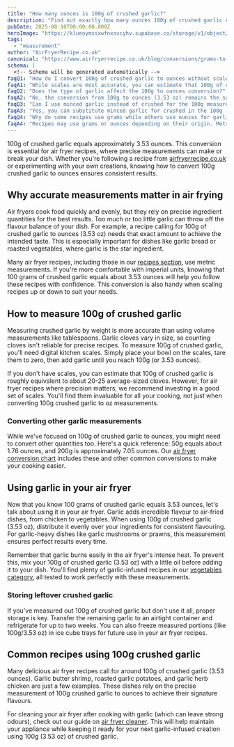 ```yaml
---
title: "How many ounces is 100g of crushed garlic?"
description: "Find out exactly how many ounces 100g of crushed garlic equals for perfect air fryer recipes. Get the conversion and cooking tips now."
pubDate: 2025-08-10T00:00:00.000Z
heroImage: "https://klueoymssxwfnxsvcyhv.supabase.co/storage/v1/object/public/Shmucket/how-many-ounces-is-100g-crushed-garlic.webp"
tags:
  - "measurement"
author: "AirFryerRecipe.co.uk"
canonical: "https://www.airfryerrecipe.co.uk/blog/conversions/grams-to-ounces/how-many-ounces-is-100g-crushed-garlic"
schema: |
  <!-- Schema will be generated automatically -->
faqQ1: "How do I convert 100g of crushed garlic to ounces without scales?"
faqA1: "While scales are most accurate, you can estimate that 100g of crushed garlic equals about 3.53 ounces or roughly 20-25 average-sized garlic cloves. For air fryer recipes where precision matters, we recommend using digital scales for the best results."
faqQ2: "Does the type of garlic affect the 100g to ounces conversion?"
faqA2: "No, the conversion from 100g to ounces (3.53 oz) remains the same regardless of garlic variety. However, different garlic types may have slightly different moisture content, which could affect volume measurements but not the weight conversion."
faqQ3: "Can I use minced garlic instead of crushed for the 100g measurement?"
faqA3: "Yes, you can substitute minced garlic for crushed in the 100g (3.53 oz) measurement. The texture differs slightly, but the weight conversion remains identical. Just be aware that minced garlic may distribute differently in your air fryer recipes."
faqQ4: "Why do some recipes use grams while others use ounces for garlic?"
faqA4: "Recipes may use grams or ounces depending on their origin. Metric measurements (grams) are standard in the UK and Europe, while ounces are more common in the US. Our conversion helps bridge this gap, especially for air fryer recipes where precision is key."
---
```

<p>100g of crushed garlic equals approximately 3.53 ounces. This conversion is essential for air fryer recipes, where precise measurements can make or break your dish. Whether you're following a recipe from <a href=https://www.airfryerrecipe.co.uk>airfryerrecipe.co.uk</a> or experimenting with your own creations, knowing how to convert 100g crushed garlic to ounces ensures consistent results.</p>

<h2>Why accurate measurements matter in air frying</h2>
<p>Air fryers cook food quickly and evenly, but they rely on precise ingredient quantities for the best results. Too much or too little garlic can throw off the flavour balance of your dish. For example, a recipe calling for 100g of crushed garlic to ounces (3.53 oz) needs that exact amount to achieve the intended taste. This is especially important for dishes like garlic bread or roasted vegetables, where garlic is the star ingredient.</p>
<p>Many air fryer recipes, including those in our <a href=https://www.airfryerrecipe.co.uk/recipes>recipes section</a>, use metric measurements. If you're more comfortable with imperial units, knowing that 100 grams of crushed garlic equals about 3.53 ounces will help you follow these recipes with confidence. This conversion is also handy when scaling recipes up or down to suit your needs.</p>

<h2>How to measure 100g of crushed garlic</h2>
<p>Measuring crushed garlic by weight is more accurate than using volume measurements like tablespoons. Garlic cloves vary in size, so counting cloves isn't reliable for precise recipes. To measure 100g of crushed garlic, you'll need digital kitchen scales. Simply place your bowl on the scales, tare them to zero, then add garlic until you reach 100g (or 3.53 ounces).</p>
<p>If you don't have scales, you can estimate that 100g of crushed garlic is roughly equivalent to about 20-25 average-sized cloves. However, for air fryer recipes where precision matters, we recommend investing in a good set of scales. You'll find them invaluable for all your cooking, not just when converting 100g crushed garlic to oz measurements.</p>

<h3>Converting other garlic measurements</h3>
<p>While we've focused on 100g of crushed garlic to ounces, you might need to convert other quantities too. Here's a quick reference: 50g equals about 1.76 ounces, and 200g is approximately 7.05 ounces. Our <a href=https://www.airfryerrecipe.co.uk/air-fryer-conversion-chart>air fryer conversion chart</a> includes these and other common conversions to make your cooking easier.</p>

<h2>Using garlic in your air fryer</h2>
<p>Now that you know 100 grams of crushed garlic equals 3.53 ounces, let's talk about using it in your air fryer. Garlic adds incredible flavour to air-fried dishes, from chicken to vegetables. When using 100g of crushed garlic (3.53 oz), distribute it evenly over your ingredients for consistent flavouring. For garlic-heavy dishes like garlic mushrooms or prawns, this measurement ensures perfect results every time.</p>
<p>Remember that garlic burns easily in the air fryer's intense heat. To prevent this, mix your 100g of crushed garlic (3.53 oz) with a little oil before adding it to your dish. You'll find plenty of garlic-infused recipes in our <a href=https://www.airfryerrecipe.co.uk/recipe-category/vegetables>vegetables category</a>, all tested to work perfectly with these measurements.</p>

<h3>Storing leftover crushed garlic</h3>
<p>If you've measured out 100g of crushed garlic but don't use it all, proper storage is key. Transfer the remaining garlic to an airtight container and refrigerate for up to two weeks. You can also freeze measured portions (like 100g/3.53 oz) in ice cube trays for future use in your air fryer recipes.</p>

<h2>Common recipes using 100g crushed garlic</h2>
<p>Many delicious air fryer recipes call for around 100g of crushed garlic (3.53 ounces). Garlic butter shrimp, roasted garlic potatoes, and garlic herb chicken are just a few examples. These dishes rely on the precise measurement of 100g crushed garlic to ounces to achieve their signature flavours.</p>
<p>For cleaning your air fryer after cooking with garlic (which can leave strong odours), check out our guide on <a href=https://www.airfryerrecipe.co.uk/air-fryer-cleaner>air fryer cleaner</a>. This will help maintain your appliance while keeping it ready for your next garlic-infused creation using 100g (3.53 oz) of crushed garlic.</p>
